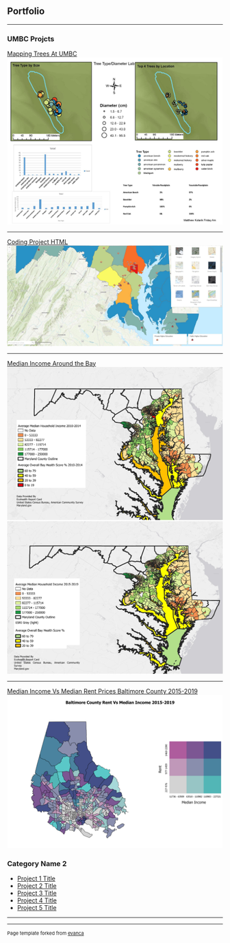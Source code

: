 ## Portfolio

---

### UMBC Projcts 

[Mapping Trees At UMBC](/project_0)
<img src="images/Trees-page-001.jpg?raw=true"/>

---
[Coding Project HTML](https://codepen.io/skipeople314/full/ExyGxER)
<img src="images/codepen_final_map.JPG?raw=true"/>

---
[Median Income Around the Bay](/big_project)
<img src="images/Median Income 2010-2014_real-page-001.jpg?raw=true"/>
<img src="images/Median Income 2015-2019_4-page-001.jpg?raw=true"/>

---
[Median Income Vs Median Rent Prices Baltimore County 2015-2019](/project_7)
<img src="images/Baltimore County Rent Vs Median Income.png?raw=true"/>

### Category Name 2

- [Project 1 Title](http://example.com/)
- [Project 2 Title](http://example.com/)
- [Project 3 Title](http://example.com/)
- [Project 4 Title](http://example.com/)
- [Project 5 Title](http://example.com/)

---




---
<p style="font-size:11px">Page template forked from <a href="https://github.com/evanca/quick-portfolio">evanca</a></p>
<!-- Remove above link if you don't want to attibute -->
